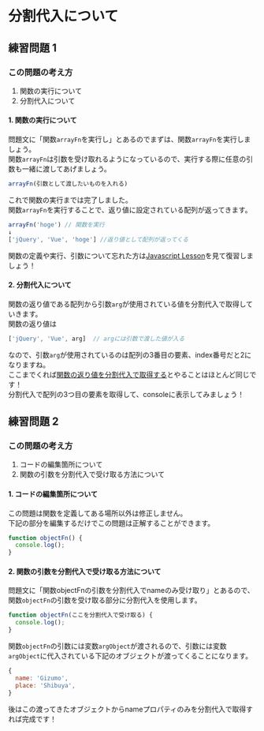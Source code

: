 # 分割代入について

## 練習問題 1

### この問題の考え方

1. 関数の実行について
2. 分割代入について

#### 1. 関数の実行について

問題文に「関数`arrayFn`を実行し」とあるのでまずは、関数`arrayFn`を実行しましょう。  
関数`arrayFn`は引数を受け取れるようになっているので、実行する際に任意の引数も一緒に渡してあげましょう。

```javascript
arrayFn(引数として渡したいものを入れる)
```

これで関数の実行までは完了しました。  
関数`arrayFn`を実行することで、返り値に設定されている配列が返ってきます。  

```javascript
arrayFn('hoge') // 関数を実行
↓
['jQuery', 'Vue', 'hoge'] //返り値として配列が返ってくる
```

関数の定義や実行、引数について忘れた方は[Javascript Lesson](https://giztech.gizumo-inc.work/lesson/50)を見て復習しましょう！

#### 2. 分割代入について

関数の返り値である配列から引数`arg`が使用されている値を分割代入で取得していきます。  
関数の返り値は

```javascript
['jQuery', 'Vue', arg]  // argには引数で渡した値が入る
```

なので、引数`arg`が使用されているのは配列の3番目の要素、index番号だと2になりますね。  
ここまでくれば[関数の返り値を分割代入で取得する](https://giztech.gizumo-inc.work/lesson/12/127#index-127-2)とやることはほとんど同じです！  
分割代入で配列の3つ目の要素を取得して、consoleに表示してみましょう！

## 練習問題 2

### この問題の考え方

1. コードの編集箇所について
2. 関数の引数を分割代入で受け取る方法について

#### 1. コードの編集箇所について

この問題は関数を定義してある場所以外は修正しません。  
下記の部分を編集するだけでこの問題は正解することができます。

```javascript
function objectFn() {
  console.log();
}
```

#### 2. 関数の引数を分割代入で受け取る方法について

問題文に「関数objectFnの引数を分割代入でnameのみ受け取り」とあるので、関数`objectFn`の引数を受け取る部分に分割代入を使用します。

```javascript
function objectFn(ここを分割代入で受け取る) {
  console.log();
}
```

関数`objectFn`の引数には変数`argObject`が渡されるので、引数には変数`argObject`に代入されている下記のオブジェクトが渡ってくることになります。  

```javascript
{
  name: 'Gizumo',
  place: 'Shibuya',
}
```

後はこの渡ってきたオブジェクトからnameプロパティのみを分割代入で取得すれば完成です！